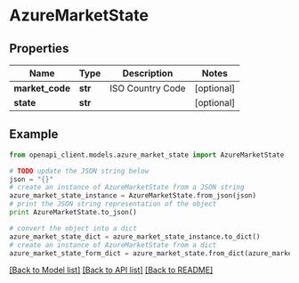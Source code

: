 # AzureMarketState


## Properties
Name | Type | Description | Notes
------------ | ------------- | ------------- | -------------
**market_code** | **str** | ISO Country Code | [optional] 
**state** | **str** |  | [optional] 

## Example

```python
from openapi_client.models.azure_market_state import AzureMarketState

# TODO update the JSON string below
json = "{}"
# create an instance of AzureMarketState from a JSON string
azure_market_state_instance = AzureMarketState.from_json(json)
# print the JSON string representation of the object
print AzureMarketState.to_json()

# convert the object into a dict
azure_market_state_dict = azure_market_state_instance.to_dict()
# create an instance of AzureMarketState from a dict
azure_market_state_form_dict = azure_market_state.from_dict(azure_market_state_dict)
```
[[Back to Model list]](../README.md#documentation-for-models) [[Back to API list]](../README.md#documentation-for-api-endpoints) [[Back to README]](../README.md)


